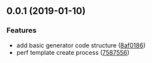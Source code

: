 <a name="0.0.1"></a>
## 0.0.1 (2019-01-10)


### Features

* add basic generator code structure ([8af0186](https://github.com/feflow/generator-feflow-example/commit/8af0186))
* perf template create process ([7587556](https://github.com/feflow/generator-feflow-example/commit/7587556))



